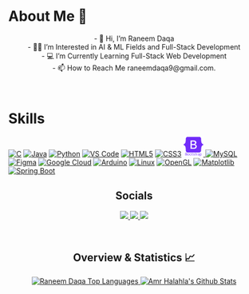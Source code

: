
<h1>About Me 📌</h1>
<p align="center">
- 👋 Hi, I’m Raneem Daqa 
<br />
- 👨‍💻 I’m Interested in AI & ML Fields and Full-Stack Development
<br />
- 💻 I’m Currently Learning Full-Stack Web Development
<br />
- 📫 How to Reach Me raneemdaqa9@gmail.com.
    </p>
<br />


<h1>Skills</h1>
<p align="center">
<p align="left">
    <a href="https://docs.microsoft.com/en-us/cpp/?view=msvc-170" target="_blank" rel="noreferrer"><img src="https://raw.githubusercontent.com/danielcranney/readme-generator/main/public/icons/skills/c-colored.svg" width="36" height="36" alt="C" /></a>
    <a href="https://www.oracle.com/java/" target="_blank" rel="noreferrer"><img src="https://raw.githubusercontent.com/danielcranney/readme-generator/main/public/icons/skills/java-colored.svg" width="36" height="36" alt="Java" /></a>
    <a href="https://www.python.org/" target="_blank" rel="noreferrer"><img src="https://raw.githubusercontent.com/danielcranney/readme-generator/main/public/icons/skills/python-colored.svg" width="36" height="36" alt="Python" /></a>
    <a href="https://code.visualstudio.com/" target="_blank" rel="noreferrer"><img src="https://raw.githubusercontent.com/danielcranney/readme-generator/main/public/icons/skills/visualstudiocode.svg" width="36" height="36" alt="VS Code" /></a>
    <a href="https://developer.mozilla.org/en-US/docs/Glossary/HTML5" target="_blank" rel="noreferrer"><img src="https://raw.githubusercontent.com/danielcranney/readme-generator/main/public/icons/skills/html5-colored.svg" width="36" height="36" alt="HTML5" /></a>
    <a href="https://www.w3.org/TR/CSS/#css" target="_blank" rel="noreferrer"><img src="https://raw.githubusercontent.com/danielcranney/readme-generator/main/public/icons/skills/css3-colored.svg" width="36" height="36" alt="CSS3" /></a>
    <a href="https://getbootstrap.com" target="_blank" rel="noreferrer"> <img src="https://raw.githubusercontent.com/devicons/devicon/master/icons/bootstrap/bootstrap-plain-wordmark.svg" alt="bootstrap" width="40" height="40"/> </a>
    <a href="https://www.mysql.com/" target="_blank" rel="noreferrer"><img src="https://raw.githubusercontent.com/danielcranney/readme-generator/main/public/icons/skills/mysql-colored.svg" width="36" height="36" alt="MySQL" /></a>
    <a href="https://www.figma.com/" target="_blank" rel="noreferrer"><img src="https://raw.githubusercontent.com/danielcranney/readme-generator/main/public/icons/skills/figma-colored.svg" width="36" height="36" alt="Figma" /></a>
    <a href="https://cloud.google.com/" target="_blank" rel="noreferrer"><img src="https://raw.githubusercontent.com/danielcranney/readme-generator/main/public/icons/skills/googlecloud-colored.svg" width="36" height="36" alt="Google Cloud" /></a>
    <a href="https://store.arduino.cc/?gclid=Cj0KCQjw2eilBhCCARIsAG0Pf8uueBifykWcsSS4LPESeGQfxGVKJYnzV7bz471XfknQJy_1VINVWM8aAkLtEALw_wcB" target="_blank" rel="noreferrer"><img src="https://raw.githubusercontent.com/danielcranney/readme-generator/main/public/icons/skills/arduino-colored.svg" width="36" height="36" alt="Arduino" /></a>
    <a href="https://www.linux.org" target="_blank" rel="noreferrer"><img src="https://raw.githubusercontent.com/danielcranney/readme-generator/main/public/icons/skills/linux-colored.svg" width="36" height="36" alt="Linux" /></a>
    <a href="https://www.opengl.org/" target="_blank" rel="noreferrer"><img src="https://i.ibb.co/9yFLqpp/opengl.png" width="36" height="36" alt="OpenGL" /></a>
    <a href="https://matplotlib.org/" target="_blank" rel="noreferrer"><img src="https://i.ibb.co/vXzSCR5/matlab-svgrepo-com.png" width="36" height="36" alt="Matplotlib" /></a>
    <a href="https://spring.io/projects/spring-boot" target="_blank" rel="noreferrer"><img src="https://i.ibb.co/9GM5Y4v/icons8-spring-boot-48.png" width="36" height="36" alt="Spring Boot" /></a>
</p>
</p>





<h2 align="center">Socials</h2>

<p align="center">
  <a href="www.linkedin.com/in/raneem-daqa-2121a7260" target="_blank">
    <img src="https://img.shields.io/badge/LinkedIn-0077B5?style=for-the-badge&logo=linkedin&logoColor=white">
  </a>
  <a href="https://www.facebook.com/raneem.daqa.9" target="_blank">
    <img src="https://img.shields.io/badge/Facebook-1877F2?style=for-the-badge&logo=facebook&logoColor=white">
  </a>
  <a href="raneemdaqa9@gmail.com" target="_blank">
    <img src="https://img.shields.io/badge/Gmail-D14836?style=for-the-badge&logo=gmail&logoColor=white">
  </a>
</p>

<br><h2 align="center">Overview & Statistics 📈</h2>

<div align="center">
  <a href="https://github.com/anuraghazra/github-readme-stats">
    <img alt="Raneem Daqa Top Languages" src="https://denvercoder1-github-readme-stats.vercel.app/api/top-langs/?username=RaneemDaqa&langs_count=8&layout=compact&theme=react&hide_border=true&bg_color=0D1117&title_color=3AC301&icon_color=3AC301&text_color=FFFFFF&hide=Jupyter%20Notebook,Roff" height="192px"/>
  </a>
  <a href="https://github.com/anuraghazra/github-readme-stats">
    <img alt="Amr Halahla's Github Stats" src="https://denvercoder1-github-readme-stats.vercel.app/api/?username=RaneemDaqa&show_icons=true&include_all_commits=true&count_private=false&theme=react&hide_border=true&bg_color=0D1117&title_color=3AC301&icon_color=3AC301&text_color=FFFFFF" height="192px"/>
  </a>
</div>

             
